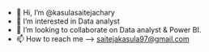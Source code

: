 - 👋 Hi, I’m @kasulasaitejachary
- 👀 I’m interested in Data analyst
- 💞️ I’m looking to collaborate on Data analyst & Power BI.
- 📫 How to reach me --> saitejakasula97@gmail.com

<!---
kasulasaitejachary/kasulasaitejachary is a ✨ special ✨ repository because its `README.md` (this file) appears on your GitHub profile.
You can click the Preview link to take a look at your changes.
--->
